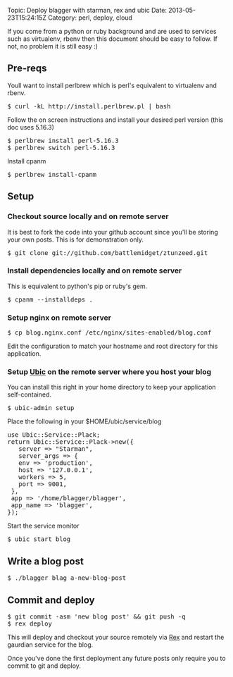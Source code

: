 Topic: Deploy blagger with starman, rex and ubic
Date: 2013-05-23T15:24:15Z
Category: perl, deploy, cloud

If you come from a python or ruby background and are used to services
such as virtualenv, rbenv then this document should be easy to
follow. If not, no problem it is still easy :)

## Pre-reqs

Youll want to install perlbrew which is perl's equivalent to virtualenv and rbenv.

<pre class="prettyprint">
$ curl -kL http://install.perlbrew.pl | bash
</pre>

Follow the on screen instructions and install your desired perl version (this doc uses 5.16.3)

<pre class="prettyprint">
$ perlbrew install perl-5.16.3
$ perlbrew switch perl-5.16.3
</pre>

Install cpanm

<pre class="prettyprint">
$ perlbrew install-cpanm
</pre>

## Setup

### Checkout source locally and on remote server

It is best to fork the code into your github account since you'll be
storing your own posts. This is for demonstration only.

<pre class="prettyprint">
$ git clone git://github.com/battlemidget/ztunzeed.git
</pre>

### Install dependencies locally and on remote server

This is equivalent to python's pip or ruby's gem.

<pre class="prettyprint">
$ cpanm --installdeps .
</pre>

### Setup nginx on remote server

<pre class="prettyprint">
$ cp blog.nginx.conf /etc/nginx/sites-enabled/blog.conf
</pre>

Edit the configuration to match your hostname and root directory for this application.

### Setup [Ubic][] on the remote server where you host your blog

You can install this right in your home directory to keep your application self-contained.

<pre class="prettyprint">
$ ubic-admin setup
</pre>

Place the following in your $HOME/ubic/service/blog

<pre class="prettyprint">
use Ubic::Service::Plack;
return Ubic::Service::Plack->new({
   server => "Starman",
   server_args => {
   env => 'production',
   host => '127.0.0.1',
   workers => 5,
   port => 9001,
 },
 app => '/home/blagger/blagger',
 app_name => 'blagger',
});
</pre>

Start the service monitor

<pre class="prettyprint">
$ ubic start blog
</pre>

## Write a blog post

<pre class="prettyprint">
$ ./blagger blag a-new-blog-post
</pre>

## Commit and deploy

<pre class="prettyprint">
$ git commit -asm 'new blog post' && git push -q
$ rex deploy
</pre>

This will deploy and checkout your source remotely via [Rex][] and restart the gaurdian service for the blog.

Once you've done the first deployment any future posts only require you to commit to git and deploy.

[Ubic]: https://metacpan.org/release/Ubic
[Rex]: http://rexify.org
